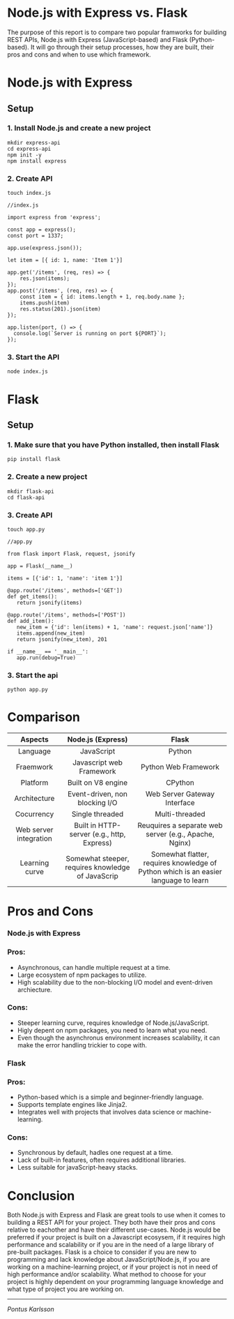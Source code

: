 # Node.js with Express vs. Flask
The purpose of this report is to compare two popular framworks for building REST APIs, Node.js with Express (JavaScript-based) and Flask (Python-based). It will go through their setup processes, how they are built, their pros and cons and when to use which framework.
# Node.js with Express
## Setup
### 1. Install Node.js and create a new project

```
mkdir express-api
cd express-api
npm init -y
npm install express
```

### 2. Create API
   
```
touch index.js
```

```
//index.js

import express from 'express';

const app = express();
const port = 1337;

app.use(express.json());

let item = [{ id: 1, name: 'Item 1'}]

app.get('/items', (req, res) => {
    res.json(items);
});
app.post('/items', (req, res) => {
    const item = { id: items.length + 1, req.body.name };
    items.push(item)
    res.status(201).json(item)
});

app.listen(port, () => {
  console.log(`Server is running on port ${PORT}`);
});
```

### 3. Start the API

```
node index.js
```

# Flask
## Setup
### 1. Make sure that you have Python installed, then install Flask

```
pip install flask
```

### 2. Create a new project

```
mkdir flask-api
cd flask-api
```

### 3. Create API

```
touch app.py
```

```
//app.py

from flask import Flask, request, jsonify

app = Flask(__name__)

items = [{'id': 1, 'name': 'item 1'}]

@app.route('/items', methods=['GET'])
def get_items():
   return jsonify(items)

@app.route('/items', methods=['POST'])
def add_item():
   new_item = {'id': len(items) + 1, 'name': request.json['name']}
   items.append(new_item)
   return jsonify(new_item), 201

if __name__ == '__main__':
   app.run(debug=True)
```

### 3. Start the api

```
python app.py
```

# Comparison

| Aspects | Node.js (Express) | Flask |
| :-----: | :---------------: | :---: |
| Language | JavaScript       | Python |
| Fraemwork | Javascript web Framework | Python Web Framework |
| Platform | Built on V8 engine | CPython |
| Architecture | Event-driven, non blocking I/O | Web Server Gateway Interface |
| Cocurrency | Single threaded | Multi-threaded |
| Web server integration | Built in HTTP-server (e.g., http, Express) | Reuquires a separate web server (e.g., Apache, Nginx) |
| Learning curve | Somewhat steeper, requires knowledge of JavaScrip | Somewhat flatter, requires knowledge of Python which is an easier language to learn |

# Pros and Cons
### Node.js with Express
### Pros:
   * Asynchronous, can handle multiple request at a time.
   * Large ecosystem of npm packages to utilize.
   * High scalability due to the non-blocking I/O model and event-driven archiecture.
### Cons:
   * Steeper learning curve, requires knowledge of Node.js/JavaScript.
   * Higly depent on npm packages, you need to learn what you need.
   * Even though the asynchronus environment increases scalability, it can make the error handling trickier to cope with.

### Flask
### Pros:
   * Python-based which is a simple and beginner-friendly language.
   * Supports template engines like Jinja2.
   * Integrates well with projects that involves data science or machine-learning.
### Cons:
   * Synchronous by default, hadles one request at a time.
   * Lack of built-in features, often requires additional libraries.
   * Less suitable for javaScript-heavy stacks.

# Conclusion
Both Node.js with Express and Flask are great tools to use when it comes to building a REST API for your project. They both have their pros and cons relative to eachother and have their different use-cases. Node.js would be preferred if your project is built on a Javascript ecosysem, if it requires high performance and scalability or if you are in the need of a large library of pre-built packages.
Flask is a choice to consider if you are new to programming and lack knowledge about JavaScript/Node.js, if you are working on a machine-learning project, or if your project is not in need of high performance and/or scalability.
What method to choose for your project is highly dependent on your programming language knowledge and what type of project you are working on.

---
_Pontus Karlsson_
